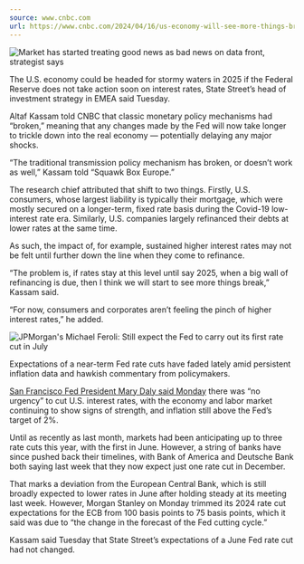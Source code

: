 ```yaml
---
source: www.cnbc.com
url: https://www.cnbc.com/2024/04/16/us-economy-will-see-more-things-break-in-2025-if-rates-stay-high-strategist.html
---
```


![Market has started treating good news as bad news on data front, strategist says](https://image.cnbcfm.com/api/v1/image/107401871-1713280490569-1713280118-34146864726-hd.jpg?v=1713280493&w=750&h=422&vtcrop=y)

The U.S. economy could be headed for stormy waters in 2025 if the Federal Reserve does not take action soon on interest rates, State Street’s head of investment strategy in EMEA said Tuesday.

Altaf Kassam told CNBC that classic monetary policy mechanisms had “broken,” meaning that any changes made by the Fed will now take longer to trickle down into the real economy — potentially delaying any major shocks.

“The traditional transmission policy mechanism has broken, or doesn’t work as well,” Kassam told “Squawk Box Europe.”

The research chief attributed that shift to two things. Firstly, U.S. consumers, whose largest liability is typically their mortgage, which were mostly secured on a longer-term, fixed rate basis during the Covid-19 low-interest rate era. Similarly, U.S. companies largely refinanced their debts at lower rates at the same time.

As such, the impact of, for example, sustained higher interest rates may not be felt until further down the line when they come to refinance.

“The problem is, if rates stay at this level until say 2025, when a big wall of refinancing is due, then I think we will start to see more things break,” Kassam said.

“For now, consumers and corporates aren’t feeling the pinch of higher interest rates,” he added.

![JPMorgan's Michael Feroli: Still expect the Fed to carry out its first rate cut in July](https://image.cnbcfm.com/api/v1/image/107401194-17131935071713193504-34133750446-1080pnbcnews.jpg?v=1713193507&w=750&h=422&vtcrop=y)

Expectations of a near-term Fed rate cuts have faded lately amid persistent inflation data and hawkish commentary from policymakers.

[San Francisco Fed President Mary Daly said Monday](https://www.reuters.com/markets/us/us-fed-should-not-act-urgently-when-its-not-required-daly-says-2024-04-16/#:~:text=PALO%20ALTO%2C%20California%2C%20April%2015,the%20Fed's%20target%20of%202%25.) there was “no urgency” to cut U.S. interest rates, with the economy and labor market continuing to show signs of strength, and inflation still above the Fed’s target of 2%.

Until as recently as last month, markets had been anticipating up to three rate cuts this year, with the first in June. However, a string of banks have since pushed back their timelines, with Bank of America and Deutsche Bank both saying last week that they now expect just one rate cut in December.

That marks a deviation from the European Central Bank, which is still broadly expected to lower rates in June after holding steady at its meeting last week. However, Morgan Stanley on Monday trimmed its 2024 rate cut expectations for the ECB from 100 basis points to 75 basis points, which it said was due to “the change in the forecast of the Fed cutting cycle.”

Kassam said Tuesday that State Street’s expectations of a June Fed rate cut had not changed.
